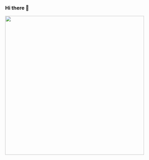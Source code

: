 ### Hi there 👋

<!--
**abrahamnm/abrahamnm** is a ✨ _special_ ✨ repository because its `README.md` (this file) appears on your GitHub profile.

Here are some ideas to get you started:

- 🔭 I’m currently working on ...
- 🌱 I’m currently learning ...
- 👯 I’m looking to collaborate on ...
- 🤔 I’m looking for help with ...
- 💬 Ask me about ...
- 📫 How to reach me: ...
- 😄 Pronouns: ...
- ⚡ Fun fact: ...
-->
<img src="https://wakatime.com/share/@abrahamnm/126d9f64-2e57-4eb2-879d-1eadd6fc07df.png" width="450px" />
